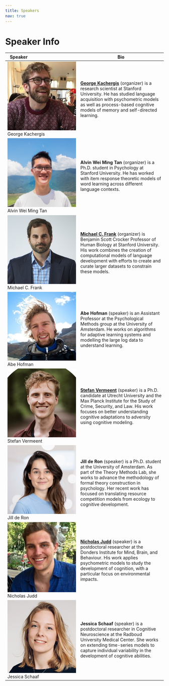 ```yaml
---
title: Speakers
nav: true
---
```


# Speaker Info


|  Speaker&nbsp;&nbsp;&nbsp;&nbsp;&nbsp;&nbsp;&nbsp;&nbsp;&nbsp;&nbsp;&nbsp;&nbsp;&nbsp;&nbsp;&nbsp;&nbsp;&nbsp;&nbsp;&nbsp;&nbsp;&nbsp;&nbsp;&nbsp;&nbsp;&nbsp;&nbsp;&nbsp;&nbsp;&nbsp;&nbsp;&nbsp;&nbsp;&nbsp;&nbsp;&nbsp;&nbsp;&nbsp;&nbsp;&nbsp; |  Bio                                                                                       |
|---------------------------------------|--------------------------------------------------------------------------------------------|
| <img src="images/Kachergis.jpeg" alt="George Kachergis" width="250"> George Kachergis | __[George Kachergis](https://www.kachergis.com/)__ (organizer) is a research scientist at Stanford University. He has studied language acquisition with psychometric models as well as process-based cognitive models of memory and self-directed learning. |
| <img src="images/Alvin.jpg" alt="Alvin Wei Ming Tan" width="250"> Alvin Wei Ming Tan | __Alvin Wei Ming Tan__ (organizer) is a Ph.D. student in Psychology at Stanford University. He has worked with item response theoretic models of word learning across different language contexts. |
| <img src="images/Mike.jpg" alt="Michael C. Frank" width="250"> Michael C. Frank | __[Michael C. Frank](https://web.stanford.edu/~mcfrank/)__ (organizer) is Benjamin Scott Crocker Professor of Human Biology at Stanford University. His work combines the creation of computational models of language development with efforts to create and curate larger datasets to constrain these models. |
| <img src="images/Hofman.jpg" alt="Abe Hofman" width="250"> Abe Hofman | __Abe Hofman__ (speaker) is an Assistant Professor at the Psychological Methods group at the University of Amsterdam. He works on algorithms for adaptive learning systems and modelling the large log data to understand learning. |
| <img src="images/stefan.jpg" alt="Stefan Vermeent" width="250"> Stefan Vermeent | __[Stefan Vermeent](https://www.stefan-vermeent.nl/)__ (speaker) is a Ph.D. candidate at Utrecht University and the Max Planck Institute for the Study of Crime, Security, and Law. His work focuses on better understanding cognitive adaptations to adversity using cognitive modeling. |
| <img src="images/JilldeRon.jpg" alt="Jill de Ron" width="250"> Jill de Ron | __Jill de Ron__ (speaker) is a Ph.D. student at the University of Amsterdam. As part of the Theory Methods Lab, she works to advance the methodology of formal theory construction in psychology. Her recent work has focused on translating resource competition models from ecology to cognitive development. |
| <img src="images/Judd.jpg" alt="Nicholas Judd" width="250"> Nicholas Judd | __[Nicholas Judd](https://www.njudd.com/)__ (speaker) is a postdoctoral researcher at the Donders Institute for Mind, Brain, and Behaviour. His work applies psychometric models to study the development of cognition, with a particular focus on environmental impacts. |
| <img src="images/jessica.jpg" alt="Jessica Schaaf" width="250"> Jessica Schaaf | __Jessica Schaaf__ (speaker) is a postdoctoral researcher in Cognitive Neuroscience at the Radboud University Medical Center. She works on extending time-series models to capture individual variability in the development of cognitive abilities. |